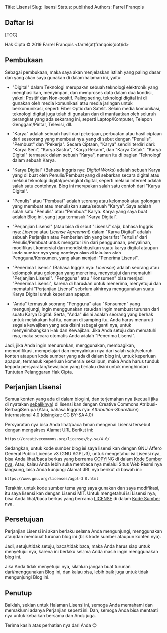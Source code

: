 Title: Lisensi
Slug: lisensi
Status: published
Authors: Farrel Franqois

## Daftar Isi
[TOC]

Hak Cipta &copy; 2019 Farrel Franqois &lt;farrel(at)franqois(dot)id&gt;

## Pembukaan
Sebagai pembukaan, maka saya akan menjelaskan istilah yang paling dasar dan yang akan saya gunakan di dalam halaman ini, yaitu:

- "Digital" dalam Teknologi merupakan sebuah teknologi elektronik yang menghasilkan, menyimpan, dan memproses data dalam dua kondisi, yakni: Positif dan Non-positif. Paling sering, teknologi digital ini di gunakan oleh media komunikasi atau media jaringan untuk berkomunikasi, seperti Fiber Optic dan Satelit. Selain media komunikasi, teknologi digital juga telah di gunakan dan di manfaatkan oleh seluruh perangkat yang ada sekarang ini, seperti Laptop/Komputer, Telepon Genggam/Pintar, Televisi, dll.

- "Karya" adalah sebuah hasil dari pekerjaan, perbuatan atau hasil ciptaan dari seseorang yang membuat nya, yang di sebut dengan "Penulis", "Pembuat" dan "Pekerja". Secara Ciptaan, "Karya" sendiri terdiri dari: "Karya Seni", "Karya Sastra", "Karya Rekam", dan "Karya Cetak". "Karya Digital" termasuk dalam sebuah "Karya", namun itu di bagian 'Teknologi' dalam sebuah Karya.

- "Karya Digital" (Bahasa Inggris nya: *Digital Works*) adalah sebuah Karya yang di buat oleh Penulis/Pembuat yang di sebarkan secara digital atau melalui teknologi digital/perangkat digital, seperti melalui Internet adalah salah satu contohnya. Blog ini merupakan salah satu contoh dari "Karya Digital".

- "Penulis" atau "Pembuat" adalah seorang atau kelompok atau golongan yang membuat atau menuliskan suatu/sebuah "Karya". Saya adalah salah satu "Penulis" atau "Pembuat" Karya. Karya yang saya buat adalah Blog ini, yang juga termasuk "Karya Digital".

- "Perjanjian Lisensi" (atau bisa di sebut "Lisensi" saja, bahasa Inggris nya: *License* atau *License Agreement*) dalam "Karya Digital" adalah sebuah Perjanjian atau Pemberian Izin yang bersifat 'Tertulis' dari Penulis/Pembuat untuk mengatur izin dari penggunaan, penyalinan, modifikasi, komersial dan mendistribusikan suatu karya digital ataupun kode sumber nya yang nantinya akan di lakukan oleh Pengguna/Konsumen, yang akan menjadi "Penerima Lisensi".

- "Penerima Lisensi" (Bahasa Inggris nya: *Licensee*) adalah seorang atau kelompok atau golongan yang menerima, menyetujui dan mematuhi "Perjanjian Lisensi". "Pengguna" atau "Konsumen" bisa menjadi "Penerima Lisensi", karena di haruskan untuk menerima, menyetujui dan mematuhi "Perjanjian Lisensi" sebelum akhirnya menggunakan suatu Karya Digital untuk keperluan apapun.

- "Anda" termasuk seorang "Pengguna" atau "Konsumen" yang mengunjungi, ingin menggunakan atau/dan ingin membuat turunan dari suatu Karya Digital. Serta, "Anda" disini adalah seorang yang berhak untuk melakukan hal itu, namun di samping itu, Anda harus menuruti segala kewajiban yang ada disini sebagai ganti nya, untuk menyeimbangkan Hak dan Kewajiban. Jika Anda setuju dan mematuhi nya, maka secara otomatis Anda adalah "Penerima Lisensi".

Jadi, jika Anda ingin menurunkan, menggunakan, membagikan, memodifikasi, mempelajari dan menyalinkan nya dari salah satu/seluruh konten ataupun kode sumber yang ada di dalam blog ini, untuk keperluan apapun, termasuk keperluan komersial sekalipun, maka Anda harus tunduk kepada persyaratan/kewajiban yang berlaku disini untuk menghindari Tuntutan Pelanggaran Hak Cipta.

## Perjanjian Lisensi
Semua konten yang ada di dalam blog ini, dan terjemahan nya (kecuali jika di nyatakan [sebaliknya](https://farrel.franqois.id/catatan-hukum)) di lisensi kan dengan Creative Commons Atribusi-BerbagiSerupa (Atau, bahasa Inggris nya: *Attribution-ShareAlike*) Internasional 4.0 (disingkat: CC BY-SA 4.0)

Persyaratan nya bisa Anda lihat/baca laman mengenai Lisensi tersebut dengan mengakses Alamat URL Berikut ini:

```text
https://creativecommons.org/licenses/by-sa/4.0/
```

Sedangkan, untuk kode sumber blog ini saya lisensi kan dengan GNU Affero General Public License v3 (GNU AGPLv3), untuk mengetahui isi Lisensi nya, bisa Anda lihat/baca berkas yang bernama [COPYING](https://github.com/FarrelF/FarrelF-Blog/blob/master/COPYING) di dalam [Kode Sumber nya](https://github.com/FarrelF/FarrelF-Blog). Atau, kalau Anda lebih suka membaca nya melalui Situs Web Resmi nya langsung, bisa Anda kunjungi Alamat URL nya berikut di bawah ini:

```text
https://www.gnu.org/licenses/agpl-3.0.html
```
Terakhir, untuk kode sumber tema yang saya gunakan dan saya modifikasi, itu saya lisensi kan dengan Lisensi MIT. Untuk mengetahui isi Lisensi nya, bisa Anda lihat/baca berkas yang bernama [LICENSE](https://github.com/FarrelF/Modified-Flex/blob/master/LICENSE) di dalam [Kode Sumber nya](https://github.com/FarrelF/Modified-Flex).

## Persetujuan
Perjanjian Lisensi ini akan berlaku selama Anda mengunjungi, menggunakan atau/dan membuat turunan blog ini (baik kode sumber ataupun konten nya).

Jadi, setuju/tidak setuju, baca/tidak baca, maka Anda harus siap untuk menyetujui nya, karena ini berlaku selama Anda masih ingin menggunakan blog ini.

Jika Anda tidak menyetujui nya, silahkan jangan buat turunan dari/menggunakan Blog ini, dan kalau bisa, lebih baik juga untuk tidak mengunjungi Blog ini.

## Penutup
Baiklah, sekian untuk Halaman Lisensi ini, semoga Anda memahami dan memaklumi adanya Perjanjian seperti ini. Dan, semoga Anda bisa mentaati nya untuk kebaikan bersama dan Anda juga.

Terima kasih atas perhatian nya dari Anda :blush:
